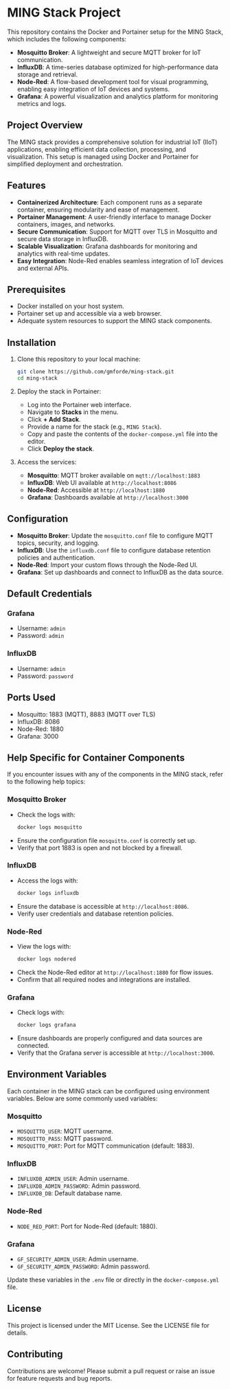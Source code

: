 # MING Stack Project

This repository contains the Docker and Portainer setup for the MING Stack, which includes the following components:

- **Mosquitto Broker**: A lightweight and secure MQTT broker for IoT communication.
- **InfluxDB**: A time-series database optimized for high-performance data storage and retrieval.
- **Node-Red**: A flow-based development tool for visual programming, enabling easy integration of IoT devices and systems.
- **Grafana**: A powerful visualization and analytics platform for monitoring metrics and logs.

## Project Overview
The MING stack provides a comprehensive solution for industrial IoT (IIoT) applications, enabling efficient data collection, processing, and visualization. This setup is managed using Docker and Portainer for simplified deployment and orchestration.

## Features
- **Containerized Architecture**: Each component runs as a separate container, ensuring modularity and ease of management.
- **Portainer Management**: A user-friendly interface to manage Docker containers, images, and networks.
- **Secure Communication**: Support for MQTT over TLS in Mosquitto and secure data storage in InfluxDB.
- **Scalable Visualization**: Grafana dashboards for monitoring and analytics with real-time updates.
- **Easy Integration**: Node-Red enables seamless integration of IoT devices and external APIs.

## Prerequisites
- Docker installed on your host system.
- Portainer set up and accessible via a web browser.
- Adequate system resources to support the MING stack components.

## Installation

1. Clone this repository to your local machine:
   ```bash
   git clone https://github.com/gmforde/ming-stack.git
   cd ming-stack
   ```

2. Deploy the stack in Portainer:
   - Log into the Portainer web interface.
   - Navigate to **Stacks** in the menu.
   - Click **+ Add Stack**.
   - Provide a name for the stack (e.g., `MING Stack`).
   - Copy and paste the contents of the `docker-compose.yml` file into the editor.
   - Click **Deploy the stack**.

3. Access the services:
   - **Mosquitto**: MQTT broker available on `mqtt://localhost:1883`
   - **InfluxDB**: Web UI available at `http://localhost:8086`
   - **Node-Red**: Accessible at `http://localhost:1880`
   - **Grafana**: Dashboards available at `http://localhost:3000`

## Configuration

- **Mosquitto Broker**: Update the `mosquitto.conf` file to configure MQTT topics, security, and logging.
- **InfluxDB**: Use the `influxdb.conf` file to configure database retention policies and authentication.
- **Node-Red**: Import your custom flows through the Node-Red UI.
- **Grafana**: Set up dashboards and connect to InfluxDB as the data source.

## Default Credentials

### Grafana
- Username: `admin`
- Password: `admin`

### InfluxDB
- Username: `admin`
- Password: `password`

## Ports Used
- Mosquitto: 1883 (MQTT), 8883 (MQTT over TLS)
- InfluxDB: 8086
- Node-Red: 1880
- Grafana: 3000

## Help Specific for Container Components

If you encounter issues with any of the components in the MING stack, refer to the following help topics:

### Mosquitto Broker
- Check the logs with:
  ```bash
  docker logs mosquitto
  ```
- Ensure the configuration file `mosquitto.conf` is correctly set up.
- Verify that port 1883 is open and not blocked by a firewall.

### InfluxDB
- Access the logs with:
  ```bash
  docker logs influxdb
  ```
- Ensure the database is accessible at `http://localhost:8086`.
- Verify user credentials and database retention policies.

### Node-Red
- View the logs with:
  ```bash
  docker logs nodered
  ```
- Check the Node-Red editor at `http://localhost:1880` for flow issues.
- Confirm that all required nodes and integrations are installed.

### Grafana
- Check logs with:
  ```bash
  docker logs grafana
  ```
- Ensure dashboards are properly configured and data sources are connected.
- Verify that the Grafana server is accessible at `http://localhost:3000`.

## Environment Variables

Each container in the MING stack can be configured using environment variables. Below are some commonly used variables:

### Mosquitto
- `MOSQUITTO_USER`: MQTT username.
- `MOSQUITTO_PASS`: MQTT password.
- `MOSQUITTO_PORT`: Port for MQTT communication (default: 1883).

### InfluxDB
- `INFLUXDB_ADMIN_USER`: Admin username.
- `INFLUXDB_ADMIN_PASSWORD`: Admin password.
- `INFLUXDB_DB`: Default database name.

### Node-Red
- `NODE_RED_PORT`: Port for Node-Red (default: 1880).

### Grafana
- `GF_SECURITY_ADMIN_USER`: Admin username.
- `GF_SECURITY_ADMIN_PASSWORD`: Admin password.

Update these variables in the `.env` file or directly in the `docker-compose.yml` file.

## License
This project is licensed under the MIT License. See the LICENSE file for details.

## Contributing
Contributions are welcome! Please submit a pull request or raise an issue for feature requests and bug reports.
